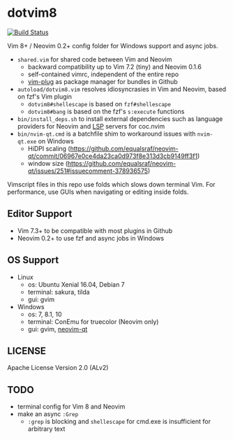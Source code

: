 # dotvim8

[![Build Status][Travis-Status]][Travis]

Vim 8+ / Neovim 0.2+ config folder for Windows support and async jobs.

- `shared.vim` for shared code between Vim and Neovim
    - backward compatibility up to Vim 7.2 (tiny) and Neovim 0.1.6
    - self-contained vimrc, independent of the entire repo
    - [vim-plug] as package manager for bundles in Github
- `autoload/dotvim8.vim` resolves idiosyncrasies in Vim and Neovim, based on fzf's Vim plugin
    - `dotvim8#shellescape` is based on `fzf#shellescape`
    - `dotvim8#bang` is based on the fzf's `s:execute` functions
- `bin/install_deps.sh` to install external dependencies such as language providers for Neovim and [LSP](https://microsoft.github.io/language-server-protocol/) servers for coc.nvim
- `bin/nvim-qt.cmd` is a batchfile shim to workaround issues with `nvim-qt.exe` on Windows
    - HiDPI scaling (https://github.com/equalsraf/neovim-qt/commit/06967e0ce4da23ca0d973f8e313d3cb9149ff3f1)
    - window size (https://github.com/equalsraf/neovim-qt/issues/251#issuecomment-378936575)

Vimscript files in this repo use folds which slows down terminal Vim.
For performance, use GUIs when navigating or editing inside folds.

## Editor Support

- Vim 7.3+ to be compatible with most plugins in Github
- Neovim 0.2+ to use fzf and async jobs in Windows

## OS Support

- Linux
    - os: Ubuntu Xenial 16.04, Debian 7
    - terminal: sakura, tilda
    - gui: gvim
- Windows
    - os: 7, 8.1, 10
    - terminal: ConEmu for truecolor (Neovim only)
    - gui: gvim, [neovim-qt]

## LICENSE

Apache License Version 2.0 (ALv2)

## TODO
- terminal config for Vim 8 and Neovim
- make an async `:Grep`
    - `:grep` is blocking and `shellescape` for cmd.exe is insufficient for arbitrary text

[Travis]: https://travis-ci.org/janlazo/dotvim8
[Travis-Status]: https://travis-ci.org/janlazo/dotvim8.svg?branch=master
[vim-plug]: https://github.com/junegunn/vim-plug
[neovim-qt]: https://github.com/equalsraf/neovim-qt
[janlazo/dotvim]: https://github.com/janlazo/dotvim
[fzf]: https://github.com/junegunn/fzf
